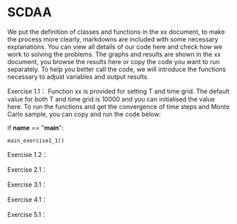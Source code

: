 # SCDAA
We put the definition of classes and functions in the xx document, to make the process more clearly, markdowns are included with some necessary explanations. You can view all details of our code here and check how we work to solving the problems. The graphs and results are shown in the xx document, you browse the results here or copy the code you want to run separately. To help you better call the code, we will introduce the functions necessary to adjust variables and output results.

Exercise 1.1：
Function xx is provided for setting T and time grid. The default value for both T and time grid is 10000 and you can initialised the value here.
To run the functions and get the convergence of time steps and Monte Carlo sample, you can copy and run the code below:

if __name__ == "__main__":

    main_exercise1_1()

Exercise 1.2：

Exercise 2.1：

Exercise 3.1：

Exercise 4.1：

Exercise 5.1：
